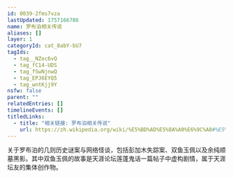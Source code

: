 ```yaml
---
id: 0039-2fms7vza
lastUpdated: 1757166786
name: 罗布泊相关传说
aliases: []
layer: 1
categoryId: cat_8abY-bU7
tagIds:
  - tag__NZec6vQ
  - tag_fC14-UDS
  - tag_fSwNjnwQ
  - tag_EPJ6EYQ5
  - tag_wntKjj9Y
nsfw: false
parent: ""
relatedEntries: []
timelineEvents: []
titledLinks:
  - title: "相关链接: 罗布泊相关传说"
    url: https://zh.wikipedia.org/wiki/%E5%BD%AD%E5%8A%A0%E6%9C%A8#%E5%A4%B1%E8%B8%AA
---
```


关于罗布泊的几则历史谜案与网络怪谈，包括彭加木失踪案、双鱼玉佩以及余纯顺墓黑影。其中双鱼玉佩的故事是天涯论坛莲蓬鬼话一篇帖子中虚构剧情，属于天涯坛友的集体创作物。